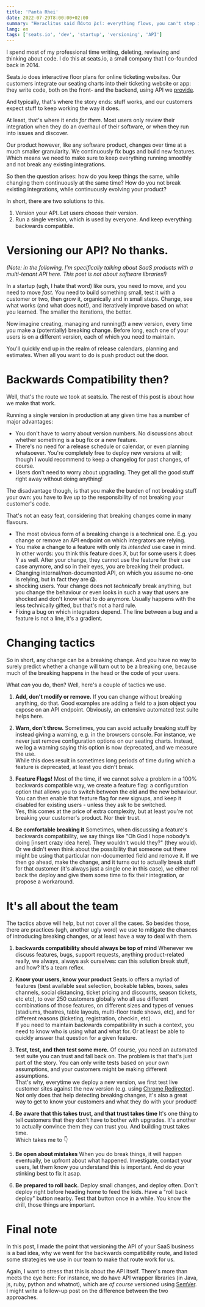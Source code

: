 ```yaml
---
title: 'Panta Rhei'
date: 2022-07-29T8:00:00+02:00
summary: "Heraclitus said Πάντα ῥεῖ: everything flows, you can't step in the same river twice. That's true when you're building a SaaS product as well: how can you evolve your product, while at the same time keeping it the same for existing users?"
lang: en
tags: ['seats.io', 'dev', 'startup', 'versioning', 'API']
---
```


I spend most of my professional time writing, deleting, reviewing and thinking about code. I do this at seats.io, a small company that I co-founded back in 2014. 

Seats.io does interactive floor plans for online ticketing websites. Our customers integrate our seating charts into their ticketing website or app: they write code, both on the front- and the backend, using API we [provide](https://docs.seats.io/docs/).   

And typically, that's where the story ends: stuff works, and our customers expect stuff to keep working the way it does.

At least, that's where it ends _for them_. Most users only review their integration when they do an overhaul of their software, or when they run into issues and discover. 

Our product however, like any software product, changes over time at a much smaller granularity. We continuously fix bugs and build new features. Which means we need to make sure to keep everything running smoothly and not break any existing integrations.  

So then the question arises: how do you keep things the same, while changing them continuously at the same time? How do you not break existing integrations, while continuously evolving your product? 

In short, there are two solutions to this. 
1. Version your API. Let users choose their version.  
2. Run a single version, which is used by everyone. And keep everything backwards compatible.

# Versioning our API? No thanks.
_(Note: in the following, I'm specifically talking about SaaS products with a multi-tenant API here. This post is not about software libraries!)_

In a startup (ugh, I hate that word) like ours, you need to move, and you need to move _fast_. You need to build something small, test it with a customer or two, then grow it, organically and in small steps. Change, see what works (and what does not!), and iteratively improve based on what you learned. The smaller the iterations, the better.

Now imagine creating, managing and running(!) a new version, every time you make a (potentially) breaking change. Before long, each one of your users is on a different version, each of which you need to maintain.  

You'll quickly end up in the realm of release calendars, planning and estimates. When all you want to do is push product out the door.

# Backwards Compatibility then?
Well, that's the route we took at seats.io. The rest of this post is about how we make that work. 

Running a single version in production at any given time has a number of major advantages:  
* You don't have to worry about version numbers. No discussions about whether something is a bug fix or a new feature.  
* There's no need for a release schedule or calendar, or even planning whatsoever. You're completely free to deploy new versions at will; though I would recommend to keep a changelog for past changes, of course. 
* Users don't need to worry about upgrading. They get all the good stuff right away without doing anything!     
 
The disadvantage though, is that you make the burden of not breaking stuff your own: you have to live up to the responsibility of not breaking your customer's code. 

That's not an easy feat, considering that breaking changes come in many flavours.     

* The most obvious form of a breaking change is a technical one. E.g. you change or remove an API endpoint on which integrators are relying. 
* You make a change to a feature with only its _intended_ use case in mind. In other words: you think this feature does X, but for some users it does Y as well. After your change, they cannot use the feature for their use case anymore, and so in their eyes, you are breaking their product. 
* Changing internal/non-documented API, on which you assume no-one is relying, but in fact they are 😱. 
* shocking users. Your change does not _technically_ break anything, but you change the behaviour or even looks in such a way that users are shocked and don't know what to do anymore. Usually happens with the less technically gifted, but that's not a hard rule. 
* Fixing a bug on which integrators depend. The line between a bug and a feature is not a line, it's a gradient.

# Changing tactics
So in short, any change can be a breaking change. And you have no way to surely predict whether a change will turn out to be a breaking one, because much of the breaking happens in the head or the code of your users. 

What _can_ you do, then? Well, here's a couple of tactics we use. 

1. **Add, don't modify or remove.**
If you can change without breaking anything, do that. Good examples are adding a field to a json object you expose on an API endpoint. Obviously, an extensive automated test suite helps here. 

2. **Warn, don't throw.** 
Sometimes, you can avoid actually breaking stuff by instead giving a warning, e.g. in the browsers console. For instance, we never just remove configuration options on our seating charts. Instead, we log a warning saying this option is now deprecated, and we measure the use. \
While this does result in sometimes long periods of time during which a feature is deprecated, at least you didn't break.    

3. **Feature Flags!**
Most of the time, if we cannot solve a problem in a 100% backwards compatible way, we create a feature flag: a configuration option that allows you to switch between the old and the new behaviour. You can then enable that feature flag for new signups, and keep it disabled for existing users - unless they ask to be switched. \
Yes, this comes at the price of extra complexity, but at least you're not breaking your customer's product. Nor their trust.

4. **Be comfortable breaking it**
Sometimes, when discussing a feature's backwards compatibility, we say things like "Oh God I hope nobody's doing [insert crazy idea here]. They wouldn't would they?" (they would). Or we didn't even think about the possibility that someone out there might be using that particular non-documented field and remove it.
If we then go ahead, make the change, and it turns out to actually break stuff for that customer (it's always just a single one in this case), we either roll back the deploy and give them some time to fix their integration, or propose a workaround.   

# It's all about the team
The tactics above will help, but not cover all the cases. So besides those, there are practices (ugh, another ugly word) we use to mitigate the chances of introducing breaking changes, or at least have a way to deal with them.  

1. **backwards compatibility should always be top of mind**
   Whenever we discuss features, bugs, support requests, anything product-related really, we always, always ask ourselves: can this solution break stuff, and how? It's a team reflex.

2. **Know your users, know your product**
   Seats.io offers a myriad of features (best available seat selection, bookable tables, boxes, sales channels, social distancing, ticket pricing and discounts, season tickets, etc etc), to over 250 customers globally who all use different combinations of those features, on different sizes and types of venues (stadiums, theatres, table layouts, multi-floor trade shows, etc), and for different reasons (ticketing, registration, checkin, etc). \
   If you need to maintain backwards compatibiility in such a context, you need to know who is using what and what for. Or at least be able to quickly answer that question for a given feature.

3. **Test, test, and then test some more.**
   Of course, you need an automated test suite you can trust and fall back on. The problem is that that's just part of the story. You can only write tests based on your own assumptions, and your customers might be making different assumptions. \
   That's why, everytime we deploy a new version, we first test live customer sites against the new version (e.g. using [Chrome Redirector](https://chrome.google.com/webstore/detail/redirector/ocgpenflpmgnfapjedencafcfakcekcd?hl=en)). Not only does that help detecting breaking changes, it's also a great way to get to know your customers and what they do with your product!

4. **Be aware that this takes trust, and that trust takes time**
   It's one thing to tell customers that they don't have to bother with upgrades. It's another to actually convince them they can trust you. And building trust takes time. \
   Which takes me to 👇

5. **Be open about mistakes**
   When you do break things, it will happen eventually, be upfront about what happened. Investigate, contact your users, let them know you understand this is important. And do your stinking best to fix it asap.

6. **Be prepared to roll back.**
   Deploy small changes, and deploy often. Don't deploy right before heading home to feed the kids. Have a "roll back deploy" button nearby. Test that button once in a while. You know the drill, those things are important.



# Final note
In this post, I made the point that versioning the API of your SaaS business is a bad idea, why we went for the backwards compatibility route, and listed some strategies we use in our team to make that route work for us. 

Again, I want to stress that this is about the API itself. There's more than meets the eye here: For instance, we do have API wrapper libraries (in Java, js, ruby, python and whatnot), which are _of course_ versioned using [SemVer](https://semver.org/). I might write a follow-up post on the difference between the two approaches.  


